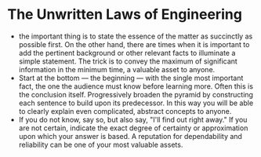 # The Unwritten Laws of Engineering
- the important thing is to state the essence of the matter as succinctly as possible first. On the other hand, there are times when it is important to add the pertinent background or other relevant facts to illuminate a simple statement. The trick is to convey the maximum of significant information in the minimum time, a valuable asset to anyone.
- Start at the bottom — the beginning — with the single most important fact, the one the audience must know before learning more. Often this is the conclusion itself. Progressively broaden the pyramid by constructing each sentence to build upon its predecessor. In this way you will be able to clearly explain even complicated, abstract concepts to anyone.
- If you do not know, say so, but also say, "I'll find out right away." If you are not certain, indicate the exact degree of certainty or approximation upon which your answer is based. A reputation for dependability and reliability can be one of your most valuable assets.
